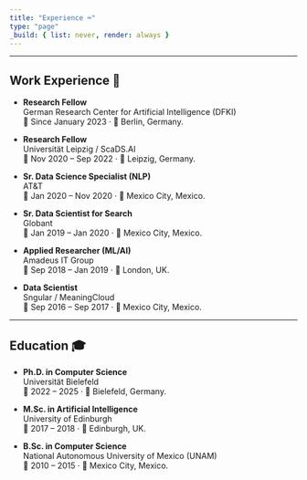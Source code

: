 ```yaml
---
title: "Experience ⌨️"
type: "page"
_build: { list: never, render: always }
---
```

---


## Work Experience 💼
- **Research Fellow**  
  German Research Center for Artificial Intelligence (DFKI)  
  📅 Since January 2023 · 📍 Berlin, Germany.

- **Research Fellow**  
  Universität Leipzig / ScaDS.AI  
  📅 Nov 2020 – Sep 2022 · 📍 Leipzig, Germany.

- **Sr. Data Science Specialist (NLP)**  
  AT&T  
  📅 Jan 2020 – Nov 2020 · 📍 Mexico City, Mexico.

- **Sr. Data Scientist for Search**  
  Globant  
  📅 Jan 2019 – Jan 2020 · 📍 Mexico City, Mexico.

- **Applied Researcher (ML/AI)**  
  Amadeus IT Group  
  📅 Sep 2018 – Jan 2019 · 📍 London, UK.

- **Data Scientist**  
  Sngular / MeaningCloud  
  📅 Sep 2016 – Sep 2017 · 📍 Mexico City, Mexico.

---

## Education 🎓
- **Ph.D. in Computer Science**  
  Universität Bielefeld  
  📅 2022 – 2025 · 📍 Bielefeld, Germany.

- **M.Sc. in Artificial Intelligence**  
  University of Edinburgh  
  📅 2017 – 2018 · 📍 Edinburgh, UK.

- **B.Sc. in Computer Science**  
  National Autonomous University of Mexico (UNAM)  
  📅 2010 – 2015 · 📍 Mexico City, Mexico.
